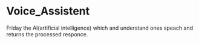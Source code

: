 # Voice_Assistent
Friday the AI(artificial intelligence) which and understand ones speach and returns the processed responce.
